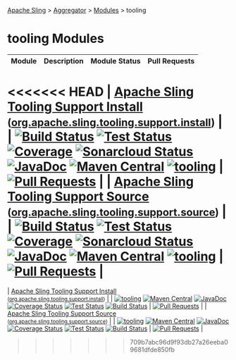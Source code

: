 [Apache Sling](https://sling.apache.org) > [Aggregator](https://github.com/apache/sling-aggregator/) > [Modules](https://github.com/apache/sling-aggregator/blob/master/docs/modules.md) > tooling
# tooling Modules

| Module | Description | Module&nbsp;Status | Pull&nbsp;Requests |
|---    |---    |---    |---    |
<<<<<<< HEAD
| [Apache Sling Tooling Support Install](https://github.com/apache/sling-org-apache-sling-tooling-support-install) <br/> <small>([org.apache.sling.tooling.support.install](https://search.maven.org/#search%7Cga%7C1%7Cg%3A%22org.apache.sling%22%20a%3A%22org.apache.sling.tooling.support.installD%22))</small> |  | &#32;[![Build Status](https://ci-builds.apache.org/job/Sling/job/modules/job/sling-org-apache-sling-tooling-support-install/job/master/badge/icon)](https://ci-builds.apache.org/job/Sling/job/modules/job/sling-org-apache-sling-tooling-support-install/job/master/)&#32;[![Test Status](https://img.shields.io/jenkins/tests.svg?jobUrl=https://ci-builds.apache.org/job/Sling/job/modules/job/sling-org-apache-sling-tooling-support-install/job/master/)](https://ci-builds.apache.org/job/Sling/job/modules/job/sling-org-apache-sling-tooling-support-install/job/master/test/?width=800&height=600)&#32;[![Coverage](https://sonarcloud.io/api/project_badges/measure?project=apache_sling-org-apache-sling-tooling-support-install&metric=coverage)](https://sonarcloud.io/dashboard?id=apache_sling-org-apache-sling-tooling-support-install)&#32;[![Sonarcloud Status](https://sonarcloud.io/api/project_badges/measure?project=apache_sling-org-apache-sling-tooling-support-install&metric=alert_status)](https://sonarcloud.io/dashboard?id=apache_sling-org-apache-sling-tooling-support-install)&#32;[![JavaDoc](https://www.javadoc.io/badge/org.apache.sling/org.apache.sling.tooling.support.install.svg)](https://www.javadoc.io/doc/org.apache.sling/org-apache-sling-tooling-support-install)&#32;[![Maven Central](https://maven-badges.herokuapp.com/maven-central/org.apache.sling/org.apache.sling.tooling.support.install/badge.svg)](https://search.maven.org/#search%7Cga%7C1%7Cg%3A%22org.apache.sling%22%20a%3A%22org.apache.sling.tooling.support.install%22)&#32;[![tooling](https://sling.apache.org/badges/group-tooling.svg)](https://github.com/apache/sling-aggregator/blob/master/docs/group/tooling.md) | &#32;[![Pull Requests](https://img.shields.io/github/issues-pr/apache/sling-org-apache-sling-tooling-support-install.svg)](https://github.com/apache/sling-org-apache-sling-tooling-support-install/pulls) |
| [Apache Sling Tooling Support Source](https://github.com/apache/sling-org-apache-sling-tooling-support-source) <br/> <small>([org.apache.sling.tooling.support.source](https://search.maven.org/#search%7Cga%7C1%7Cg%3A%22org.apache.sling%22%20a%3A%22org.apache.sling.tooling.support.sourceD%22))</small> |  | &#32;[![Build Status](https://ci-builds.apache.org/job/Sling/job/modules/job/sling-org-apache-sling-tooling-support-source/job/master/badge/icon)](https://ci-builds.apache.org/job/Sling/job/modules/job/sling-org-apache-sling-tooling-support-source/job/master/)&#32;[![Test Status](https://img.shields.io/jenkins/tests.svg?jobUrl=https://ci-builds.apache.org/job/Sling/job/modules/job/sling-org-apache-sling-tooling-support-source/job/master/)](https://ci-builds.apache.org/job/Sling/job/modules/job/sling-org-apache-sling-tooling-support-source/job/master/test/?width=800&height=600)&#32;[![Coverage](https://sonarcloud.io/api/project_badges/measure?project=apache_sling-org-apache-sling-tooling-support-source&metric=coverage)](https://sonarcloud.io/dashboard?id=apache_sling-org-apache-sling-tooling-support-source)&#32;[![Sonarcloud Status](https://sonarcloud.io/api/project_badges/measure?project=apache_sling-org-apache-sling-tooling-support-source&metric=alert_status)](https://sonarcloud.io/dashboard?id=apache_sling-org-apache-sling-tooling-support-source)&#32;[![JavaDoc](https://www.javadoc.io/badge/org.apache.sling/org.apache.sling.tooling.support.source.svg)](https://www.javadoc.io/doc/org.apache.sling/org-apache-sling-tooling-support-source)&#32;[![Maven Central](https://maven-badges.herokuapp.com/maven-central/org.apache.sling/org.apache.sling.tooling.support.source/badge.svg)](https://search.maven.org/#search%7Cga%7C1%7Cg%3A%22org.apache.sling%22%20a%3A%22org.apache.sling.tooling.support.source%22)&#32;[![tooling](https://sling.apache.org/badges/group-tooling.svg)](https://github.com/apache/sling-aggregator/blob/master/docs/group/tooling.md) | &#32;[![Pull Requests](https://img.shields.io/github/issues-pr/apache/sling-org-apache-sling-tooling-support-source.svg)](https://github.com/apache/sling-org-apache-sling-tooling-support-source/pulls) |
=======
| [Apache Sling Tooling Support Install](https://github.com/apache/sling-org-apache-sling-tooling-support-install) <br/> <small>([org.apache.sling.tooling.support.install](https://search.maven.org/#search%7Cga%7C1%7Cg%3A%22org.apache.sling%22%20a%3A%22org.apache.sling.tooling.support.installD%22))</small> |  | &#32;[![tooling](https://sling.apache.org/badges/group-tooling.svg)](https://github.com/apache/sling-aggregator/blob/master/docs/group/tooling.md)&#32;[![Maven Central](https://maven-badges.herokuapp.com/maven-central/org.apache.sling/org.apache.sling.tooling.support.install/badge.svg)](https://search.maven.org/#search%7Cga%7C1%7Cg%3A%22org.apache.sling%22%20a%3A%22org.apache.sling.tooling.support.install%22)&#32;[![JavaDoc](https://www.javadoc.io/badge/org.apache.sling/org.apache.sling.tooling.support.install.svg)](https://www.javadoc.io/doc/org.apache.sling/org-apache-sling-tooling-support-install)&#32;[![Coverage Status](https://sonarcloud.io/api/project_badges/measure?project=apache_sling-org-apache-sling-tooling-support-install&metric=coverage)](https://sonarcloud.io/dashboard?id=apache_sling-org-apache-sling-tooling-support-install)&#32;[![Test Status](https://img.shields.io/jenkins/tests.svg?jobUrl=https://ci-builds.apache.org/job/Sling/job/modules/job/sling-org-apache-sling-tooling-support-install/job/master/)](https://ci-builds.apache.org/job/Sling/job/modules/job/sling-org-apache-sling-tooling-support-install/job/master/test/?width=800&height=600)&#32;[![Build Status](https://ci-builds.apache.org/job/Sling/job/modules/job/sling-org-apache-sling-tooling-support-install/job/master/badge/icon)](https://ci-builds.apache.org/job/Sling/job/modules/job/sling-org-apache-sling-tooling-support-install/job/master) | &#32;[![Pull Requests](https://img.shields.io/github/issues-pr/apache/sling-org-apache-sling-tooling-support-install.svg)](https://github.com/apache/sling-org-apache-sling-tooling-support-install/pulls) |
| [Apache Sling Tooling Support Source](https://github.com/apache/sling-org-apache-sling-tooling-support-source) <br/> <small>([org.apache.sling.tooling.support.source](https://search.maven.org/#search%7Cga%7C1%7Cg%3A%22org.apache.sling%22%20a%3A%22org.apache.sling.tooling.support.sourceD%22))</small> |  | &#32;[![tooling](https://sling.apache.org/badges/group-tooling.svg)](https://github.com/apache/sling-aggregator/blob/master/docs/group/tooling.md)&#32;[![Maven Central](https://maven-badges.herokuapp.com/maven-central/org.apache.sling/org.apache.sling.tooling.support.source/badge.svg)](https://search.maven.org/#search%7Cga%7C1%7Cg%3A%22org.apache.sling%22%20a%3A%22org.apache.sling.tooling.support.source%22)&#32;[![JavaDoc](https://www.javadoc.io/badge/org.apache.sling/org.apache.sling.tooling.support.source.svg)](https://www.javadoc.io/doc/org.apache.sling/org-apache-sling-tooling-support-source)&#32;[![Coverage Status](https://sonarcloud.io/api/project_badges/measure?project=apache_sling-org-apache-sling-tooling-support-source&metric=coverage)](https://sonarcloud.io/dashboard?id=apache_sling-org-apache-sling-tooling-support-source)&#32;[![Test Status](https://img.shields.io/jenkins/tests.svg?jobUrl=https://ci-builds.apache.org/job/Sling/job/modules/job/sling-org-apache-sling-tooling-support-source/job/master/)](https://ci-builds.apache.org/job/Sling/job/modules/job/sling-org-apache-sling-tooling-support-source/job/master/test/?width=800&height=600)&#32;[![Build Status](https://ci-builds.apache.org/job/Sling/job/modules/job/sling-org-apache-sling-tooling-support-source/job/master/badge/icon)](https://ci-builds.apache.org/job/Sling/job/modules/job/sling-org-apache-sling-tooling-support-source/job/master) | &#32;[![Pull Requests](https://img.shields.io/github/issues-pr/apache/sling-org-apache-sling-tooling-support-source.svg)](https://github.com/apache/sling-org-apache-sling-tooling-support-source/pulls) |
>>>>>>> 709b7abc96d9f93db27a26eeba09681dfde850fb
